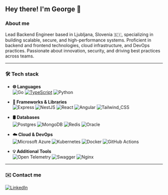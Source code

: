 ## Hey there! I'm George 👋

### About me
Lead Backend Engineer based in Ljubljana, Slovenia 🇸🇮, specializing in building scalable, secure, and high-performance systems. Proficient in backend and frontend technologies, cloud infrastructure, and DevOps practices. Passionate about innovation, security, and driving best practices across teams.

---

### 🛠️ Tech stack

- **🌐 Languages**  
  ![Go](https://img.shields.io/badge/Go-00ADD8?style=for-the-badge&logo=go&logoColor=white)
  [![TypeScript](https://img.shields.io/badge/TypeScript-007ACC?style=for-the-badge&logo=typescript&logoColor=white)](https://github.com/gmgale/XRPL-Bridge)
  ![Python](https://img.shields.io/badge/Python-14354C?style=for-the-badge&logo=python&logoColor=white)

- **🎁 Frameworks & Libraries**  
  ![Express](https://img.shields.io/badge/Express.js-404D59?style=for-the-badge)
  ![NestJS](https://img.shields.io/badge/nestjs-%23E0234E.svg?style=for-the-badge&logo=nestjs&logoColor=white)
  ![React](https://img.shields.io/badge/React-20232A?style=for-the-badge&logo=react&logoColor=61DAFB)
  ![Angular](https://img.shields.io/badge/Angular-DD0031?style=for-the-badge&logo=angular&logoColor=white)
  ![Tailwind_CSS](https://img.shields.io/badge/Tailwind_CSS-38B2AC?style=for-the-badge&logo=tailwind-css&logoColor=white)

- **🛢 Databases**  
  ![Postgres](https://img.shields.io/badge/PostgreSQL-316192?style=for-the-badge&logo=postgresql&logoColor=white)
  ![MongoDB](https://img.shields.io/badge/MongoDB-4EA94B?style=for-the-badge&logo=mongodb&logoColor=white)
  ![Redis](https://img.shields.io/badge/redis-%23DD0031.svg?style=for-the-badge&logo=redis&logoColor=white)
  ![Oracle](https://img.shields.io/badge/Oracle-F80000?style=for-the-badge&logo=Oracle&logoColor=white)

- **☁️ Cloud & DevOps**  
  ![Microsoft Azure](https://img.shields.io/badge/Microsoft%20Azure-0078D4?style=for-the-badge&logo=microsoft-azure&logoColor=white)
  ![Kubernetes](https://img.shields.io/badge/Kubernetes-326CE5?style=for-the-badge&logo=kubernetes&logoColor=white)
  ![Docker](https://img.shields.io/badge/docker-%230db7ed.svg?style=for-the-badge&logo=docker&logoColor=white)
  ![GitHub Actions](https://img.shields.io/badge/GitHub_Actions-2088FF?style=for-the-badge&logo=github-actions&logoColor=white)

- **💡 Additional Tools**  
  ![Open Telemetry](https://img.shields.io/badge/OpenTelemetry-272A2B?style=for-the-badge&logo=opentelemetry&logoColor=white)
  ![Swagger](https://img.shields.io/badge/-Swagger-%23Clojure?style=for-the-badge&logo=swagger&logoColor=white)
  ![Nginx](https://img.shields.io/badge/Nginx-009639?style=for-the-badge&logo=nginx&logoColor=white)

---

### ✉️ Contact me 
[![LinkedIn](https://img.shields.io/badge/LinkedIn-0077B5?style=for-the-badge&logo=linkedin&logoColor=white)](https://www.linkedin.com/in/george-martyn-gale/)
